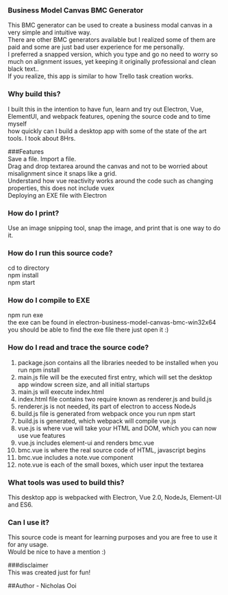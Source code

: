 ### Business Model Canvas BMC Generator  
This BMC generator can be used to create a business modal canvas in a very simple and intuitive way.  
There are other BMC generators available but I realized some of them are paid and some are just bad user experience for me personally.  
I preferred a snapped version, which you type and go no need to worry so much on alignment issues, yet keeping it originally professional and clean black text..  
If you realize, this app is similar to how Trello task creation works.  

### Why build this?  
I built this in the intention to have fun, learn and try out Electron, Vue, ElementUI, and webpack features, opening the source code and to time myself  
how quickly can I build a desktop app with some of the state of the art tools. I took about 8Hrs.  

###Features  
Save a file.
Import a file.  
Drag and drop textarea around the canvas and not to be worried about misalignment since it snaps like a grid.  
Understand how vue reactivity works around the code such as changing properties, this does not include vuex  
Deploying an EXE file with Electron  

### How do I print?  
Use an image snipping tool, snap the image, and print that is one way to do it.  

### How do I run this source code?  
cd to directory  
npm install  
npm start  

### How do I compile to EXE  
npm run exe  
the exe can be found in electron-business-model-canvas-bmc-win32x64  
you should be able to find the exe file there just open it :)  

### How do I read and trace the source code?  
1. package.json contains all the libraries needed to be installed when you run npm install  
1. main.js file will be the executed first entry, which will set the desktop app window screen size, and all initial startups  
1. main.js will execute index.html  
1. index.html file contains two require known as renderer.js and build.js  
1. renderer.js is not needed, its part of electron to access NodeJs  
1. build.js file is generated from webpack once you run npm start  
1. build.js is generated, which webpack will compile vue.js  
1. vue.js is where vue will take your HTML and DOM, which you can now use vue features  
1. vue.js includes element-ui and renders bmc.vue  
1. bmc.vue is where the real source code of HTML, javascript begins  
1. bmc.vue includes a note.vue component  
1. note.vue is each of the small boxes, which user input the textarea  


### What tools was used to build this?  
This desktop app is webpacked with Electron, Vue 2.0, NodeJs, Element-UI and ES6.  


### Can I use it?  
This source code is meant for learning purposes and you are free to use it for any usage.  
Would be nice to have a mention :)  


###disclaimer  
This was created just for fun!  


##Author - Nicholas Ooi  
